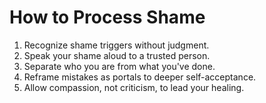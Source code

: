 # How to Process Shame

1. Recognize shame triggers without judgment.
2. Speak your shame aloud to a trusted person.
3. Separate who you are from what you've done.
4. Reframe mistakes as portals to deeper self-acceptance.
5. Allow compassion, not criticism, to lead your healing.